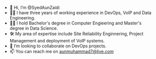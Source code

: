 - 👋 Hi, I’m @SyedAunZaidi
- 👨‍💻 I have three years of working experience in DevOps, VoIP and Data Engineering.
- 👨‍🎓 I hold Bachelor's degree in Computer Engieering and Master's degree in Data Science.
- 🛠️ My area of expertise include Site Reliability Enginnering, Project Management and deployment of VoIP systems. 
- 🤝 I’m looking to collaborate on DevOps projects.
- 📫 You can reach me on aunmuhammad7@live.com

<!---
SyedAunZaidi/SyedAunZaidi is a ✨ special ✨ repository because its `README.md` (this file) appears on your GitHub profile.
You can click the Preview link to take a look at your changes.
--->
